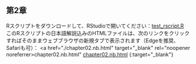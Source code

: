 ## 第2章
Rスクリプトをダウンロードして、RStudioで開いてください：[test_rscript.R](./test_rscript.R) <br>
このRスクリプトの日本語解説込みのHTMLファイルは、次のリンクをクリックすればそのままウェブブラウザの新規タブで表示されます（Edgeを推奨、Safariも可）：
<a href="./chapter02.nb.html" target="_blank" rel="noopener noreferrer>chapter02.nb.html</a>"
[chapter02.nb.html](./chapter02.nb.html) {:target="_blank"} <br>
